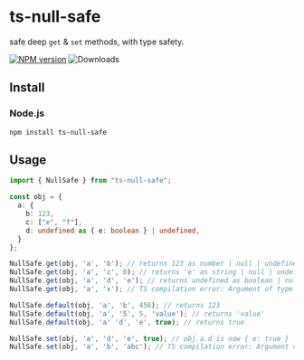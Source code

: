 # ts-null-safe
safe deep `get` &amp; `set` methods, with type safety.

[![NPM version](https://badge.fury.io/js/ts-null-safe.png)](http://badge.fury.io/js/ts-null-safe)
![Downloads](http://img.shields.io/npm/dm/ts-null-safe.svg)

## Install

### Node.js

```
npm install ts-null-safe
```

## Usage

```typescript
import { NullSafe } from "ts-null-safe";

const obj = {
  a: {
    b: 123,
    c: ["e", "f"],
    d: undefined as { e: boolean } | undefined,
  }
};

NullSafe.get(obj, 'a', 'b'); // returns 123 as number | null | undefined
NullSafe.get(obj, 'a', 'c', 0); // returns 'e' as string | null | undefined
NullSafe.get(obj, 'a', 'd', 'e'); // returns undefined as boolean | null | undefined
NullSafe.get(obj, 'a', 'x'); // TS compilation error: Argument of type '"x"' is not assignable to parameter of type '"b" | "c" | "b"'.

NullSafe.default(obj, 'a', 'b', 456); // returns 123
NullSafe.default(obj, 'a', '5', 5, 'value'); // returns 'value'
NullSafe.default(obj, 'a' 'd', 'e', true); // returns true

NullSafe.set(obj, 'a', 'd', 'e', true); // obj.a.d is now { e: true }
NullSafe.set(obj, 'a', 'b', 'abc'); // TS compilation error: Argument of type '"abc"' is not assignable to parameter of type 'number'.

```
